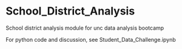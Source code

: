 # School_District_Analysis
School district analysis module for unc data analysis bootcamp

For python code and discussion, see Student_Data_Challenge.ipynb
